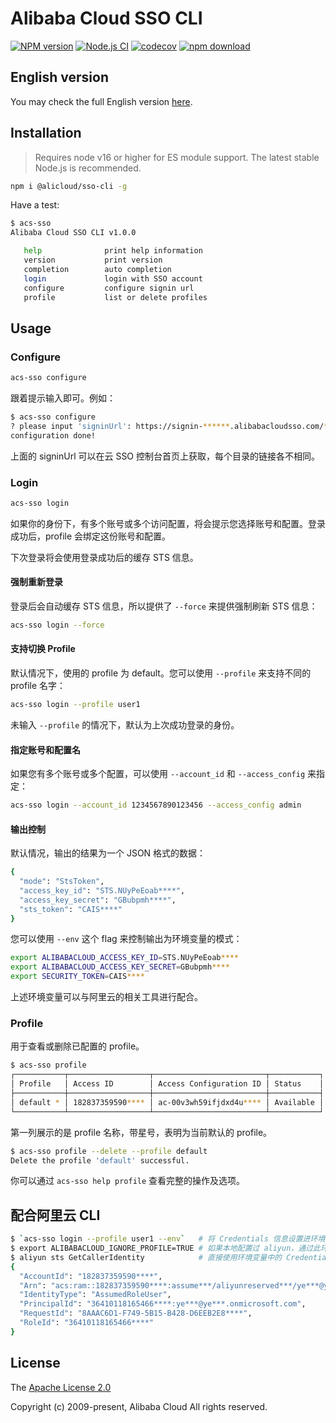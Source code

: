 # Alibaba Cloud SSO CLI

[![NPM version][npm-image]][npm-url]
[![Node.js CI](https://github.com/aliyun/alibabacloud-sso-cli/actions/workflows/node.js.yml/badge.svg)](https://github.com/aliyun/alibabacloud-sso-cli/actions/workflows/node.js.yml)
[![codecov][cov-image]][cov-url]
[![npm download][download-image]][download-url]

[npm-image]: https://img.shields.io/npm/v/@alicloud/sso-cli.svg?style=flat-square
[npm-url]: https://npmjs.org/package/@alicloud/sso-cli
[cov-image]: https://codecov.io/gh/aliyun/alibabacloud-sso-cli/branch/master/graph/badge.svg
[cov-url]: https://codecov.io/gh/aliyun/alibabacloud-sso-cli
[download-image]: https://img.shields.io/npm/dm/@alicloud/sso-cli.svg?style=flat-square
[download-url]: https://npmjs.org/package/@alicloud/sso-cli

## English version

You may check the full English version [here](README-en.md).

## Installation

> Requires node v16 or higher for ES module support. The latest stable Node.js is recommended.

```sh
npm i @alicloud/sso-cli -g
```

Have a test:

```sh
$ acs-sso
Alibaba Cloud SSO CLI v1.0.0

   help              print help information
   version           print version
   completion        auto completion
   login             login with SSO account
   configure         configure signin url
   profile           list or delete profiles

```

## Usage

### Configure

```sh
acs-sso configure
```

跟着提示输入即可。例如：

```sh
$ acs-sso configure
? please input 'signinUrl': https://signin-******.alibabacloudsso.com/***/login
configuration done!
```

上面的 signinUrl 可以在云 SSO 控制台首页上获取，每个目录的链接各不相同。

### Login

```sh
acs-sso login
```

如果你的身份下，有多个账号或多个访问配置，将会提示您选择账号和配置。登录成功后，profile 会绑定这份账号和配置。

下次登录将会使用登录成功后的缓存 STS 信息。

#### 强制重新登录

登录后会自动缓存 STS 信息，所以提供了 `--force` 来提供强制刷新 STS 信息：

```sh
acs-sso login --force
```

#### 支持切换 Profile

默认情况下，使用的 profile 为 default。您可以使用 `--profile` 来支持不同的 profile 名字：

```sh
acs-sso login --profile user1
```

未输入 `--profile` 的情况下，默认为上次成功登录的身份。

#### 指定账号和配置名

如果您有多个账号或多个配置，可以使用 `--account_id` 和 `--access_config` 来指定：

```sh
acs-sso login --account_id 1234567890123456 --access_config admin
```

#### 输出控制

默认情况，输出的结果为一个 JSON 格式的数据：

```sh
{
  "mode": "StsToken",
  "access_key_id": "STS.NUyPeEoab****",
  "access_key_secret": "GBubpmh****",
  "sts_token": "CAIS****"
}
```

您可以使用 `--env` 这个 flag 来控制输出为环境变量的模式：

```sh
export ALIBABACLOUD_ACCESS_KEY_ID=STS.NUyPeEoab****
export ALIBABACLOUD_ACCESS_KEY_SECRET=GBubpmh****
export SECURITY_TOKEN=CAIS****
```

上述环境变量可以与阿里云的相关工具进行配合。

### Profile

用于查看或删除已配置的 profile。

```sh
$ acs-sso profile
┌───────────┬──────────────────┬─────────────────────────┬───────────┐
│ Profile   │ Access ID        │ Access Configuration ID │ Status    │
├───────────┼──────────────────┼─────────────────────────┼───────────┤
│ default * │ 182837359590**** │ ac-00v3wh59ifjdxd4u**** │ Available │
└───────────┴──────────────────┴─────────────────────────┴───────────┘
```

第一列展示的是 profile 名称，带星号，表明为当前默认的 profile。

```sh
$ acs-sso profile --delete --profile default
Delete the profile 'default' successful.
```

你可以通过 `acs-sso help profile` 查看完整的操作及选项。

## 配合阿里云 CLI

```sh
$ `acs-sso login --profile user1 --env`   # 将 Credentials 信息设置进环境变量
$ export ALIBABACLOUD_IGNORE_PROFILE=TRUE # 如果本地配置过 aliyun，通过此环境变量禁用配置，避免干扰
$ aliyun sts GetCallerIdentity            # 直接使用环境变量中的 Credentials 信息
{
  "AccountId": "182837359590****",
  "Arn": "acs:ram::182837359590****:assume***/aliyunreserved***/ye***@ye***.onmicrosoft.com",
  "IdentityType": "AssumedRoleUser",
  "PrincipalId": "36410118165466****:ye***@ye***.onmicrosoft.com",
  "RequestId": "8AAAC6D1-F749-5B15-B428-D6EEB2E8****",
  "RoleId": "36410118165466****"
}
```

## License

The [Apache License 2.0](/LICENSE)

Copyright (c) 2009-present, Alibaba Cloud All rights reserved.
